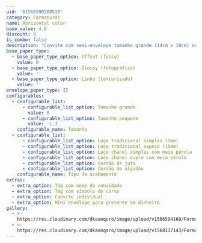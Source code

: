 ```yaml
---
uid: '61566590208510'
category: Formaturas
name: Horizontal color
base_value: 4.8
discount: 0
is_combo: false
description: "Convite com semi-envelope tamanho grande (14cm x 19cm) ou pequeno (9cm x 14cm). Interior confeccionado em papel 180g e exterior em papel color 180g. \n\nCores disponíveis:\r Marfim\r, Amarelo\r, Laranja\r, Rosa claro\r, Rosa pink, Vermelho claro, Vermelho escuro\r, Bordô, Lilás, Roxo, Azul royal\r, Azul marinho\r, Azul turquesa\r, Verde claro\r, Verde escuro\r, Marrom, Preto\r.\n\n\n\nVersão da foto: Interior em papel offset e envelope em papel color vermelho escuro com laço chanel simples.\n\n\\*Para convites com foto recomenda-se o uso do papel glossy fotográfico no interior. \n\n\\*A aplicação de foto na arte fica mais adequada e com melhor proporção em convites horizontais"
base_paper_type:
  - base_paper_type_option: Offset (fosco)
    value: 0
  - base_paper_type_option: Glossy (fotográfico)
    value: ''
  - base_paper_type_option: Linho (texturizado)
    value: ''
envelope_paper_type: []
configurables:
  - configurable_list:
      - configurable_list_option: Tamanho grande
        value: 0
      - configurable_list_option: Tamanho pequeno
        value: -1.3
    configurable_name: Tamanho
  - configurable_list:
      - configurable_list_option: Laço tradicional simples (5mm)
      - configurable_list_option: Laço tradicional expeço (15mm)
      - configurable_list_option: Laço chanel simples com meia pérola
      - configurable_list_option: Laço chanel duplo com meia pérola
      - configurable_list_option: Cordão de juta
      - configurable_list_option: Cordão de algodão
    configurable_name: Tipo de acabamento
extras:
  - extra_option: Tag com nome do convidado
  - extra_option: Tag com símbolo do curso
  - extra_option: Convite individual
  - extra_option: Mini envelope para presente em dinheiro
gallery:
  - >-
    https://res.cloudinary.com/dkaanqsro/image/upload/v1566594168/Formaturas/Horizontal_color_h4j5l8.jpg
  - >-
    https://res.cloudinary.com/dkaanqsro/image/upload/v1568137143/Formaturas/Horizontal_color_2_eh6tap.jpg
---
```


